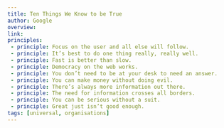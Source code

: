 ```yaml
---
title: Ten Things We Know to be True
author: Google
overview:
link:
principles:
 - principle: Focus on the user and all else will follow.
 - principle: It’s best to do one thing really, really well.
 - principle: Fast is better than slow.
 - principle: Democracy on the web works.
 - principle: You don’t need to be at your desk to need an answer.
 - principle: You can make money without doing evil.
 - principle: There’s always more information out there.
 - principle: The need for information crosses all borders.
 - principle: You can be serious without a suit.
 - principle: Great just isn’t good enough.
tags: [universal, organisations]
---
```

